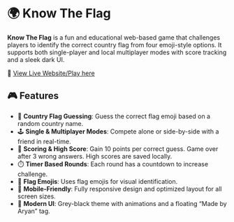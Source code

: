# 🌍 Know The Flag

**Know The Flag** is a fun and educational web-based game that challenges players to identify the correct country flag from four emoji-style options. It supports both single-player and local multiplayer modes with score tracking and a sleek dark UI.

🔗 [View Live Website/Play here ](https://know-the-flag-game.netlify.app/)

## 🎮 Features

- 🎌 **Country Flag Guessing**: Guess the correct flag emoji based on a random country name.
- 🕹️ **Single & Multiplayer Modes**: Compete alone or side-by-side with a friend in real-time.
- 🧠 **Scoring & High Score**: Gain 10 points per correct guess. Game over after 3 wrong answers. High scores are saved locally.
- ⏱️ **Timer Based Rounds**: Each round has a countdown to increase challenge.
- 🧩 **Flag Emojis**: Uses flag emojis for visual identification.
- 📱 **Mobile-Friendly**: Fully responsive design and optimized layout for all screen sizes.
- 🎨 **Modern UI**: Grey-black theme with animations and a floating “Made by Aryan” tag.


